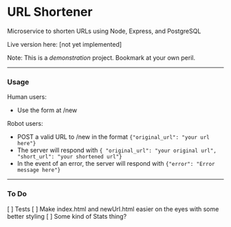 # URL Shortener
Microservice to shorten URLs using Node, Express, and PostgreSQL

Live version here: [not yet implemented]

Note: This is a *demonstration* project. Bookmark at your own peril.

---

### Usage

Human users:
- Use the form at /new

Robot users:
- POST a valid URL to /new in the format `{"original_url": "your url here"}`
- The server will respond with `{ "original_url": "your original url", "short_url": "your shortened url"}`
- In the event of an error, the server will respond with `{"error": "Error message here"}`
---

### To Do

[ ] Tests
[ ] Make index.html and newUrl.html easier on the eyes with some better styling
[ ] Some kind of Stats thing?

